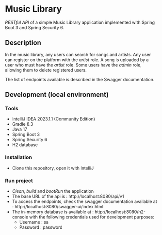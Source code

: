 # Music Library

*RESTful API* of a simple Music Library application implemented with Spring Boot 3 and Spring Security 6.

## Description

In the music library, any users can search for songs and artists. 
Any user can register on the platform with the *artist* role. 
A song is uploaded by a user who must have the *artist* role.
Some users have the *admin* role, allowing them to delete registered users.

The list of endpoints available is described in the Swagger documentation.

## Development (local environment)
### Tools
- IntelliJ IDEA 2023.1.1 (Community Edition)
- Gradle 8.3
- Java 17
- Spring Boot 3
- Spring Security 6
- H2 database

### Installation
- Clone this repository, open it with IntelliJ

### Run project
- *Clean*, *build* and *bootRun* the application
- The base URL of the api is : http://localhost:8080/api/v1
- To access the endpoints, check the swagger documentation available at : http://localhost:8080/swagger-ui/index.html 
- The in-memory database is available at : http://localhost:8080/h2-console with the following credentials used for development purposes:
  - Username : sa
  - Password : password

